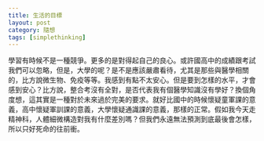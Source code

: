 ```yaml
---
title: 生活的目標
layout: post
category: 隨想
tags: [simplethinking]
---
```

學習有時候不是一種競爭。更多的是對得起自己的良心。或許國高中的成績跟考試我們可以忽略，但是，大學的呢？是不是應該嚴肅看待，尤其是那些與醫學相關的，比方說微生物、免疫等等。我感到有點不太安心。但是要到怎樣的水平，才會感到安心？比方說，整合考沒有全對，是否代表我有個醫學知識沒有學好？換個角度想，這其實是一種對於未來過於完美的要求。就好比國中的時候懷疑童軍課的意義，高中懷疑軍訓課的意義，大學懷疑通識課的意義，那樣的正常。假如我今天走精神科，人體細微構造對我有什麼差別嗎？但我們永遠無法預測到底最後會怎樣，所以只好死命的往前衝。
